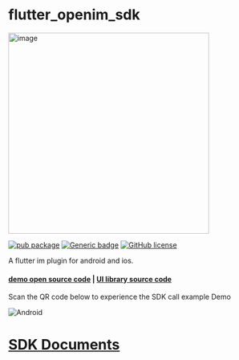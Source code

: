 # flutter_openim_sdk
<img src="https://github.com/OpenIMSDK/OpenIM-Docs/blob/main/docs/images/WechatIMG20.jpegg" alt="image" style="width: 400px; " />

[![pub package](https://img.shields.io/pub/v/flutter_openim_sdk.svg)](https://pub.flutter-io.cn/packages/flutter_openim_sdk)
[![Generic badge](https://img.shields.io/badge/platform-android%20|%20ios%20-blue.svg)](https://pub.dev/packages/flutter_openim_sdk)
[![GitHub license](https://img.shields.io/github/license/OpenIMSDK/Open-IM-SDK-Flutter)](https://github.com/OpenIMSDK/Open-IM-SDK-Flutter/blob/main/LICENSE)

A flutter im plugin for android and ios.

####  [demo open source code](https://github.com/OpenIMSDK/Open-IM-Flutter-Demo.git) | [UI library source code](https://github.com/hrxiang/flutter_openim_widget.git)

Scan the QR code below to experience the SDK call example Demo

![Android](https://www.pgyer.com/app/qrcode/OpenIM-Flutter)

# [SDK Documents](https://doc.rentsoft.cn/sdks/quickstart/flutter)


